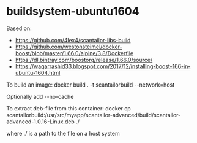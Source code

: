 # buildsystem-ubuntu1604

Based on:
* https://github.com/4lex4/scantailor-libs-build
* https://github.com/westonsteimel/docker-boost/blob/master/1.66.0/alpine/3.8/Dockerfile
* https://dl.bintray.com/boostorg/release/1.66.0/source/
* https://waqarrashid33.blogspot.com/2017/12/installing-boost-166-in-ubuntu-1604.html

To build an image:
 docker build . -t scantailorbuild --network=host

Optionally add --no-cache

To extract deb-file from this container:
 docker cp scantailorbuild:/usr/src/myapp/scantailor-advanced/build/scantailor-advanced-1.0.16-Linux.deb ./

where ./ is a path to the file on a host system
